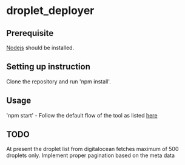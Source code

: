 # droplet_deployer

## Prerequisite

[Nodejs](https://nodejs.org/en/download/) should be installed.
 
## Setting up instruction

Clone the repository and run 'npm install'.

## Usage

'npm start' - Follow the default flow of the tool as listed [here](/script_flow.md)

## TODO
  At present the droplet list from digitalocean fetches maximum of 500 droplets only.
  Implement proper pagination based on the meta data
